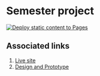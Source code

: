 # Semester project

[![Deploy static content to Pages](https://github.com/Christonn93/Semester-Project-2/actions/workflows/static.yml/badge.svg?event=check_suite)](https://github.com/Christonn93/Semester-Project-2/actions/workflows/static.yml)

## Associated links

1. [Live site](https://christonn93.github.io/Semester-Project-2/)
2. [Design and Prototype](https://www.figma.com/file/OASUy11LZlaIiSjXdcO6g5/Semester-project-2?node-id=0%3A1&t=MiTPcLHmazIf9hkg-1)
